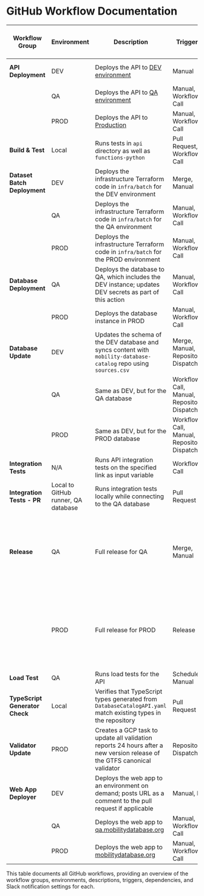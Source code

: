 # GitHub Workflow Documentation

| **Workflow Group**          | **Environment**                                                   | **Description**                                                                                                                                                                                     | **Triggers**                               | **Workflow Dependencies**                                                                                                    | **Failure Sends Slack Message** |
|-----------------------------|-------------------------------------------------------------------|-----------------------------------------------------------------------------------------------------------------------------------------------------------------------------------------------------|--------------------------------------------|------------------------------------------------------------------------------------------------------------------------------|---------------------------------|
| **API Deployment**          | DEV                                                               | Deploys the API to [DEV environment](https://api-dev.mobilitydatabase.org/)                                                                                                                         | Manual                                     | Build & Test, Integration Tests                                                                                               |                                 |
|                             | QA                                                                | Deploys the API to [QA environment](https://api-qa.mobilitydatabase.org/)                                                                                                                           | Manual, Workflow Call                      | Build & Test                                                                                                                 |                                 |
|                             | PROD                                                              | Deploys the API to [Production](https://api.mobilitydatabase.org/)                                                                                                                                  | Manual, Workflow Call                      | Build & Test                                                                                                                 |                                 |
| **Build & Test**            | Local                                                             | Runs tests in `api` directory as well as `functions-python`                                                                                                                                         | Pull Request, Workflow Call                |                                                                                                                              |                                 |
| **Dataset Batch Deployment** | DEV                                                               | Deploys the infrastructure Terraform code in `infra/batch` for the DEV environment                                                                                                                  | Merge, Manual                              |                                                                                                                              | ✅                               |
|                             | QA                                                                | Deploys the infrastructure Terraform code in `infra/batch` for the QA environment                                                                                                                   | Manual, Workflow Call                      |                                                                                                                              |                                 |
|                             | PROD                                                              | Deploys the infrastructure Terraform code in `infra/batch` for the PROD environment                                                                                                                 | Manual, Workflow Call                      |                                                                                                                              |                                 |
| **Database Deployment**     | QA                                                                | Deploys the database to QA, which includes the DEV instance; updates DEV secrets as part of this action                                                                                             | Manual, Workflow Call                      |                                                                                                                              |                                 |
|                             | PROD                                                              | Deploys the database instance in PROD                                                                                                                                                               | Manual, Workflow Call                      |                                                                                                                              |                                 |
| **Database Update**         | DEV                                                               | Updates the schema of the DEV database and syncs content with `mobility-database-catalog` repo using `sources.csv`                                                                                  | Merge, Manual, Repository Dispatch         |                                                                                                                              | ✅                               |
|                             | QA                                                                | Same as DEV, but for the QA database                                                                                                                                                                | Workflow Call, Manual, Repository Dispatch |                                                                                                                              | ✅                               |
|                             | PROD                                                              | Same as DEV, but for the PROD database                                                                                                                                                              | Workflow Call, Manual, Repository Dispatch |                                                                                                                              | ✅                               |
| **Integration Tests**       | N/A                                                               | Runs API integration tests on the specified link as input variable                                                                                                                                  | Workflow Call                              |                                                                                                                              |                                 |
| **Integration Tests - PR**  | Local to GitHub runner, QA database | Runs integration tests locally while connecting to the QA database                                                                                                                                  | Pull Request                               |                                                                                                                              |                                 |
| **Release**                 | QA                                                                | Full release for QA                                                                                                                                                                                 | Merge, Manual                              | Database Deployment, Database Update, API Deployment, Dataset Batch Deployment, Integration Tests, Web Deployment             | ✅                               |
|                             | PROD                                                              | Full release for PROD                                                                                                                                                                               | Release                                    | Database Deployment, Database Update, API Deployment, Dataset Batch Deployment, Integration Tests, Web Deployment             | ✅                               |
| **Load Test**               | QA                                                                | Runs load tests for the API                                                                                                                                                                         | Scheduled, Manual                          |                                                                                                                              | ✅                               |
| **TypeScript Generator Check** | Local                                                        | Verifies that TypeScript types generated from `DatabaseCatalogAPI.yaml` match existing types in the repository                                         | Pull Request                               |                                                                                                                              |                                 |
| **Validator Update**        | PROD                                                              | Creates a GCP task to update all validation reports 24 hours after a new version release of the GTFS canonical validator                                                                            | Repository Dispatch                        |                                                                                                                              | ✅                               |
| **Web App Deployer**        | DEV                                                               | Deploys the web app to an environment on demand; posts URL as a comment to the pull request if applicable                                                                                           | Manual, PR                                 |                                                                                                                              |                                 |
|                             | QA                                                                | Deploys the web app to [qa.mobilitydatabase.org](https://qa.mobilitydatabase.org/)                                                                                                                  | Manual, Workflow Call                      |                                                                                                                              |                                 |
|                             | PROD                                                              | Deploys the web app to [mobilitydatabase.org](https://mobilitydatabase.org/)                                                                                                                        | Manual, Workflow Call                      |                                                                                                                              |                                 |

This table documents all GitHub workflows, providing an overview of the workflow groups, environments, descriptions, triggers, dependencies, and Slack notification settings for each.
